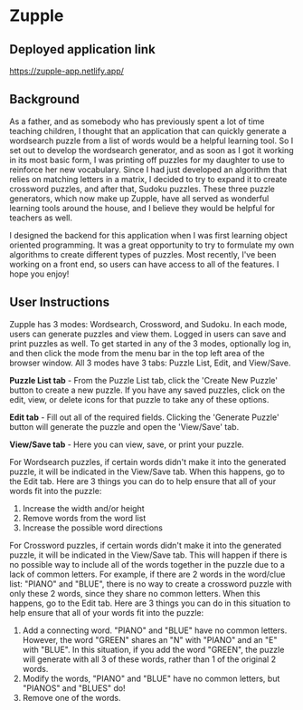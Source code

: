 # Zupple
## Deployed application link
https://zupple-app.netlify.app/

## Background
As a father, and as somebody who has previously spent a lot of time teaching children, I thought that an application that can quickly generate a wordsearch puzzle from a list of words would be a helpful learning tool. So I set out to develop the wordsearch generator, and as soon as I got it working in its most basic form, I was printing off puzzles for my daughter to use to reinforce her new vocabulary. Since I had just developed an algorithm that relies on matching letters in a matrix, I decided to try to expand it to create crossword puzzles, and after that, Sudoku puzzles. These three puzzle generators, which now make up Zupple, have all served as wonderful learning tools around the house, and I believe they would be helpful for teachers as well.

I designed the backend for this application when I was first learning object oriented programming. It was a great opportunity to try to formulate my own algorithms to create different types of puzzles. Most recently, I've been working on a front end, so users can have access to all of the features. I hope you enjoy!

## User Instructions
Zupple has 3 modes: Wordsearch, Crossword, and Sudoku. In each mode, users can generate puzzles and view them. Logged in users can save and print puzzles as well. To get started in any of the 3 modes, optionally log in, and then click the mode from the menu bar in the top left area of the browser window. All 3 modes have 3 tabs: Puzzle List, Edit, and View/Save.

**Puzzle List tab** - From the Puzzle List tab, click the 'Create New Puzzle' button to create a new puzzle. If you have any saved puzzles, click on the edit, view, or delete icons for that puzzle to take any of these options.

**Edit tab** - Fill out all of the required fields. Clicking the 'Generate Puzzle' button will generate the puzzle and open the 'View/Save' tab.

**View/Save tab** - Here you can view, save, or print your puzzle. 

For Wordsearch puzzles, if certain words didn't make it into the generated puzzle, it will be indicated in the View/Save tab. When this happens, go to the Edit tab. Here are 3 things you can do to help ensure that all of your words fit into the puzzle:
1. Increase the width and/or height
2. Remove words from the word list
3. Increase the possible word directions

For Crossword puzzles, if certain words didn't make it into the generated puzzle, it will be indicated in the View/Save tab. This will happen if there is no possible way to include all of the words together in the puzzle due to a lack of common letters. For example, if there are 2 words in the word/clue list: "PIANO" and "BLUE", there is no way to create a crossword puzzle with only these 2 words, since they share no common letters. When this happens, go to the Edit tab. Here are 3 things you can do in this situation to help ensure that all of your words fit into the puzzle:
1. Add a connecting word. "PIANO" and "BLUE" have no common letters. However, the word "GREEN" shares an "N" with "PIANO" and an "E" with "BLUE". In this situation, if you add the word "GREEN", the puzzle will generate with all 3 of these words, rather than 1 of the original 2 words.
2. Modify the words, "PIANO" and "BLUE" have no common letters, but "PIANOS" and "BLUES" do!
3. Remove one of the words.
